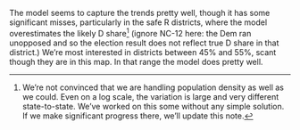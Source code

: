 The model seems to capture the trends pretty well, though it has some significant misses, particularly
in the safe R districts, where the model overestimates the likely D share[^misses] (ignore
NC-12 here: the Dem ran unopposed and so the election result does not reflect true D share in that district.)
We’re most interested in districts between 45% and 55%, scant though they are in this map.
In that range the model does pretty well.

[^misses]:We’re not convinced that we are handling population density as well as we could.  Even on
a log scale, the variation is large and very different state-to-state.  We’ve worked on this some
without any simple solution.
If we make significant progress there, we’ll update this note.
